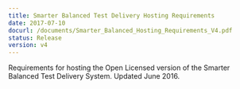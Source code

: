 ```yaml
---
title: Smarter Balanced Test Delivery Hosting Requirements
date: 2017-07-10
docurl: /documents/Smarter_Balanced_Hosting_Requirements_V4.pdf
status: Release
version: v4
---
```

Requirements for hosting the Open Licensed version of the Smarter Balanced Test Delivery System. Updated June 2016.

